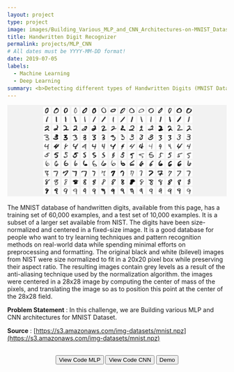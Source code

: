 ```yaml
---
layout: project
type: project
image: images/Building_Various_MLP_and_CNN_Architectures-on-MNIST_Dataset_icon_gif.gif
title: Handwritten Digit Recognizer
permalink: projects/MLP_CNN
# All dates must be YYYY-MM-DD format!
date: 2019-07-05
labels:
  - Machine Learning
  - Deep Learning
summary: <b>Detecting different types of Handwritten Digits (MNIST Dataset) and Classifying them in different classes.<br><br><center><button onclick="window.open('https://www.youtube.com/watch?v=PFlCU7Knf7A')" type="button">WATCH DEMO</button></br></br></center></b>
---
```


<img class="ui image" src="../images/Building_Various_MLP_Architectures_on_MNIST_Banner.png">

The MNIST database of handwritten digits, available from this page, has a training set of 60,000 examples, and a test set of 10,000 examples. It is a subset of a larger set available from NIST. The digits have been size-normalized and centered in a fixed-size image. It is a good database for people who want to try learning techniques and pattern recognition methods on real-world data while spending minimal efforts on preprocessing and formatting. The original black and white (bilevel) images from NIST were size normalized to fit in a 20x20 pixel box while preserving their aspect ratio. The resulting images contain grey levels as a result of the anti-aliasing technique used by the normalization algorithm. the images were centered in a 28x28 image by computing the center of mass of the pixels, and translating the image so as to position this point at the center of the 28x28 field.

<b>Problem Statement</b> : In this challenge, we are Building various MLP and CNN architectures for MNIST Dataset.

<b>Source</b> : [https://s3.amazonaws.com/img-datasets/mnist.npz](https://s3.amazonaws.com/img-datasets/mnist.npz)

<div class="buttons">
		<b><br><center><button onclick="window.open('https://github.com/iamsouravbanerjee/Building-Various-MLP-Architectures-on-MNIST')" type="button">View Code MLP</button> <button onclick="window.open('https://github.com/iamsouravbanerjee/Convolutional-Neural-Network-on-MNIST')" type="button">View Code CNN</button> <button onclick="window.open('https://www.youtube.com/watch?v=PFlCU7Knf7A')" type="button">Demo</button><br><br><br><br>
